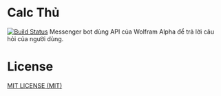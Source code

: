 # Calc Thủ
[![Build Status](https://travis-ci.org/BAODAU/calc-thu.svg?branch=master)](https://travis-ci.org/BAODAU/calc-thu)
Messenger bot dùng API của Wolfram Alpha để trả lời câu hỏi của người dùng.

# License
[MIT LICENSE (MIT)](/LICENSE.md)